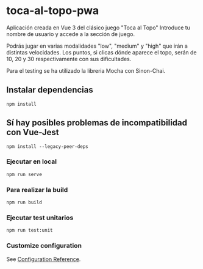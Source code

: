 # toca-al-topo-pwa

Aplicación creada en Vue 3 del clásico juego "Toca al Topo"
Introduce tu nombre de usuario y accede a la sección de juego.

Podrás jugar en varias modalidades "low", "medium" y "high" que irán a distintas velocidades.
Los puntos, si clicas dónde aparece el topo, serán de 10, 20 y 30 respectivamente con sus dificultades.

Para el testing se ha utilizado la libreria Mocha con Sinon-Chai.


## Instalar dependencias
```
npm install
```

## Sí hay posibles problemas de incompatibilidad con Vue-Jest
```
npm install --legacy-peer-deps
```

### Ejecutar en local
```
npm run serve
```

### Para realizar la build
```
npm run build
```

### Ejecutar test unitarios
```
npm run test:unit
``` 

### Customize configuration
See [Configuration Reference](https://cli.vuejs.org/config/).
